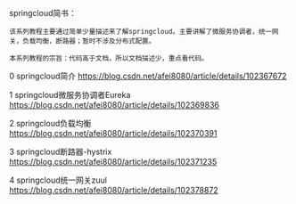 springcloud简书：

    该系列教程主要通过简单少量描述来了解springcloud。主要讲解了微服务协调者，统一网关，负载均衡，断路器；暂时不涉及分布式配置。
   
    本系列教程的宗旨：代码高于文档，所以文档描述少，重点看代码。
    
    
0 springcloud简介  https://blog.csdn.net/afei8080/article/details/102367672

1 springcloud微服务协调者Eureka https://blog.csdn.net/afei8080/article/details/102369836

2 springcloud负载均衡 https://blog.csdn.net/afei8080/article/details/102370391

3 springcloud断路器-hystrix https://blog.csdn.net/afei8080/article/details/102371235

4 springcloud统一网关zuul https://blog.csdn.net/afei8080/article/details/102378872
